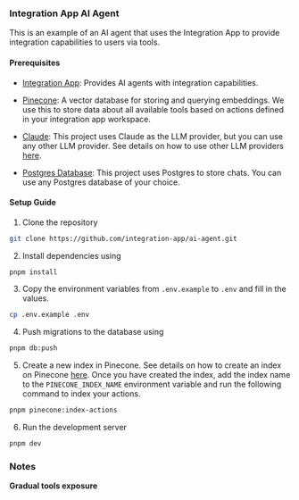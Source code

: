 ### Integration App AI Agent

This is an example of an AI agent that uses the Integration App to provide integration capabilities to users via tools.

#### Prerequisites

- [Integration App](https://integration-app.com/): Provides AI agents with integration capabilities.

- [Pinecone](https://www.pinecone.io/): A vector database for storing and querying embeddings. We use this to store data about all available tools based on actions defined in your integration app workspace.

- [Claude](https://www.anthropic.com/): This project uses Claude as the LLM provider, but you can use any other LLM provider. See details on how to use other LLM providers [here](https://sdk.vercel.ai/providers/ai-sdk-providers).

- [Postgres Database](https://www.postgresql.org/): This project uses Postgres to store chats. You can use any Postgres database of your choice.

#### Setup Guide

1. Clone the repository

```bash
git clone https://github.com/integration-app/ai-agent.git
```

2. Install dependencies using

```bash
pnpm install
```

3. Copy the environment variables from `.env.example` to `.env` and fill in the values.

```bash
cp .env.example .env
```

4. Push migrations to the database using

```bash
pnpm db:push
```

5. Create a new index in Pinecone. See details on how to create an index on Pinecone [here](https://docs.pinecone.io/reference/create_index). Once you have created the index, add the index name to the `PINECONE_INDEX_NAME` environment variable and run the following command to index your actions.

```bash
pnpm pinecone:index-actions
```

6. Run the development server

```bash
pnpm dev
```

### Notes

**Gradual tools exposure**
